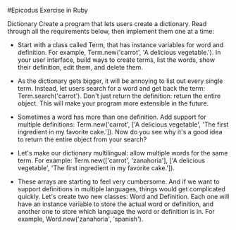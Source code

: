 #Epicodus Exercise in Ruby

Dictionary
Create a program that lets users create a dictionary. Read through all the requirements below, then implement them one at a time:

- Start with a class called Term, that has instance variables for word and definition. For example, Term.new('carrot', 'A delicious vegetable.'). In your user interface, build ways to create terms, list the words, show their definition, edit them, and delete them.

- As the dictionary gets bigger, it will be annoying to list out every single term. Instead, let users search for a word and get back the term: Term.search('carrot'). Don't just return the definition: return the entire object. This will make your program more extensible in the future.

- Sometimes a word has more than one definition. Add support for multiple definitions: Term.new('carrot', ['A delicious vegetable', 'The first ingredient in my favorite cake.']). Now do you see why it's a good idea to return the entire object from your search?

- Let's make our dictionary multilingual: allow multiple words for the same term. For example: Term.new(['carrot', 'zanahoria'], ['A delicious vegetable', 'The first ingredient in my favorite cake.']).

- These arrays are starting to feel very cumbersome. And if we want to support definitions in multiple languages, things would get complicated quickly. Let's create two new classes: Word and Definition. Each one will have an instance variable to store the actual word or definition, and another one to store which language the word or definition is in. For example, Word.new('zanahoria', 'spanish').
